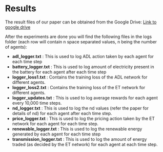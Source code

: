# Results

The result files of our paper can be obtained from the Google Drive: [Link to google drive](https://drive.google.com/open?id=10cpDXLlOWWzWjOA2Ahybb2k44mTgpjbe)

After the experiments are done you will find the following files in the logs folder (each row will contain n space separated values, n being the number of agents):

- **adl_logger.txt** : This is used to log ADL action taken by each agent for each time step
- **battery_logger.txt** :  This is used to log amount of electricity present in the battery for each agent after each time step
- **logger_loss1.txt** : Contains the training loss of the ADL network for different agents.
- **logger_loss2.txt** : Contains the training loss of the ET network for different agents.
- **logger_updates.txt** : This is used to log average rewards for each agent every 10,000 time steps.
- **nd_logger.txt** : This is used to log the nd values (refer the paper for details of nd) for each agent after each time step.
- **price_logger.txt** : This is used to log the pricing action taken by the ET network for each agent for each time step.
- **renewable_logger.txt** : This is used to log the renewable energy generated by each agent for each time step 
- **transmission_logger.txt** : This is used to log the amount of energy traded (as decided by the ET network) for each agent at each time step.


